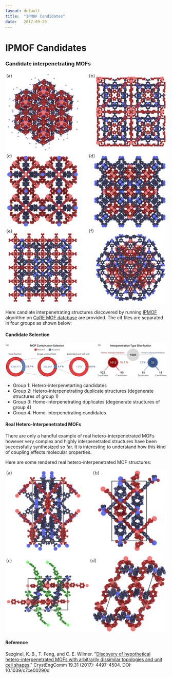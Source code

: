 ```yaml
---
layout: default
title:  "IPMOF Candidates"
date:   2017-09-29
---
```

IPMOF Candidates
================

### Candidate interpenetrating MOFs

<p align="center"><img src="https://github.com/kbsezginel/IPMOF-candidates/blob/master/docs/img/candidate-interpenetrated-mofs.PNG"></p>

Here candiate interpenetrating structures discovered by running [IPMOF][IPMOF-ref] algorithm on [CoRE MOF database][CORE-ref] are provided. The cif files are separated in four groups as shown below:

#### Candidate Selection

<p align="center"><img src="https://github.com/kbsezginel/IPMOF-candidates/blob/master/docs/img/candidate-pair-selection.PNG"></p>

-   Group 1: Hetero-interpenetarting candidates
-   Group 2: Hetero-interpenetrating duplicate structures (degenerate structures of group 1)
-   Group 3: Homo-interpenetrating duplicates (degenerate structures of group 4)
-   Group 4: Homo-interpenetrating candidates

#### Real Hetero-Interpenetrated MOFs

There are only a handful example of real hetero-interpenetrated MOFs however very complex and highly
interpenetrated structures have been successfully synthesized so far. It is interesting to understand
how this kind of coupling effects molecular properties.

Here are some rendered real hetero-interpenetrated MOF structures:

<p align="center"><img src="https://github.com/kbsezginel/IPMOF-candidates/blob/master/docs/img/real-hetero-interpenetrated-mofs.PNG"></p>

#### Reference

Sezginel, K. B., T. Feng, and C. E. Wilmer. "[Discovery of hypothetical hetero-interpenetrated MOFs with arbitrarily dissimilar topologies and unit cell shapes](http://pubs.rsc.org/en/content/articlelanding/2017/ce/c7ce00290d)." CrystEngComm 19.31 (2017): 4497-4504. DOI: 10.1039/c7ce00290d


[IPMOf-ref]: https://github.com/kbsezginel/IPMOF/
[CORE-ref]: http://pubs.acs.org/doi/abs/10.1021/cm502594j
